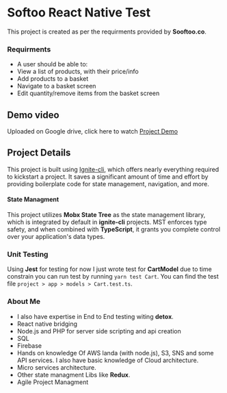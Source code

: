 
# Softoo React Native Test

This project is created as per the requirments provided by **Sooftoo.co**.

### Requirments
- A user should be able to:
- View a list of products, with their price/info
- Add products to a basket
- Navigate to a basket screen
- Edit quantity/remove items from the basket screen



## Demo video

Uploaded on Google drive, click here to watch [Project Demo](https://github.com/shariq93/Softoo-Ecom-Test/blob/master/demo_video.mov)
## Project Details

This project is built using [Ignite-cli](https://github.com/infinitered/ignite), which offers nearly everything required to kickstart a project. It saves a significant amount of time and effort by providing boilerplate code for state management, navigation, and more.

#### State Managment
This project utilizes **Mobx State Tree** as the state management library, which is integrated by default in **ignite-cli** projects. MST enforces type safety, and when combined with **TypeScript**, it grants you complete control over your application's data types.

### Unit Testing
Using **Jest** for testing for now I just wrote test for **CartModel** due to time constrain you can run test by running `yarn test Cart`.
You can find the test file `project > app > models > Cart.test.ts`.



### About Me
- I also have expertise in End to End testing witing **detox**.
- React native bridging
- Node.js and PHP for server side scripting and api creation
- SQL 
- Firebase 
- Hands on knowledge Of AWS landa (with node.js), S3, SNS and some API services. I also have basic knowledge of Cloud architecture.
- Micro services architecture.
- Other state managment Libs like **Redux**.
- Agile Project Managment
